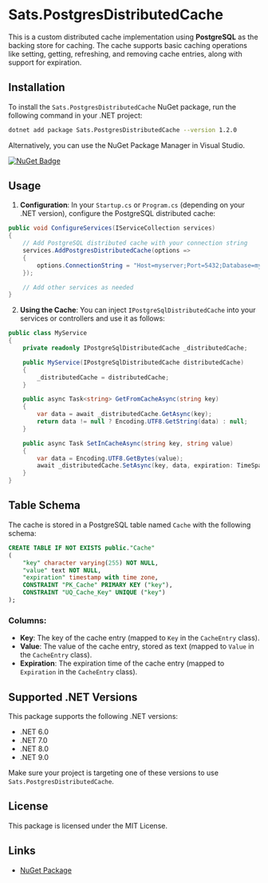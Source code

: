 # Sats.PostgresDistributedCache

This is a custom distributed cache implementation using **PostgreSQL** as the backing store for caching. The cache supports basic caching operations like setting, getting, refreshing, and removing cache entries, along with support for expiration.

## Installation

To install the `Sats.PostgresDistributedCache` NuGet package, run the following command in your .NET project:

```bash
dotnet add package Sats.PostgresDistributedCache --version 1.2.0
```

Alternatively, you can use the NuGet Package Manager in Visual Studio.

[![NuGet Badge](https://img.shields.io/nuget/v/Sats.PostgresDistributedCache.svg)](https://www.nuget.org/packages/Sats.PostgresDistributedCache/)

## Usage

1. **Configuration**: In your `Startup.cs` or `Program.cs` (depending on your .NET version), configure the PostgreSQL distributed cache:

```csharp
public void ConfigureServices(IServiceCollection services)
{
    // Add PostgreSQL distributed cache with your connection string
    services.AddPostgresDistributedCache(options =>
    {
        options.ConnectionString = "Host=myserver;Port=5432;Database=mydb;Username=myuser;Password=mypassword";
    });

    // Add other services as needed
}
```

2. **Using the Cache**: You can inject `IPostgreSqlDistributedCache` into your services or controllers and use it as follows:

```csharp
public class MyService
{
    private readonly IPostgreSqlDistributedCache _distributedCache;

    public MyService(IPostgreSqlDistributedCache distributedCache)
    {
        _distributedCache = distributedCache;
    }

    public async Task<string> GetFromCacheAsync(string key)
    {
        var data = await _distributedCache.GetAsync(key);
        return data != null ? Encoding.UTF8.GetString(data) : null;
    }

    public async Task SetInCacheAsync(string key, string value)
    {
        var data = Encoding.UTF8.GetBytes(value);
        await _distributedCache.SetAsync(key, data, expiration: TimeSpan.FromMinutes(10));
    }
}
```

## Table Schema

The cache is stored in a PostgreSQL table named `Cache` with the following schema:

```sql
CREATE TABLE IF NOT EXISTS public."Cache"
(
    "key" character varying(255) NOT NULL,
    "value" text NOT NULL,
    "expiration" timestamp with time zone,
    CONSTRAINT "PK_Cache" PRIMARY KEY ("key"),
    CONSTRAINT "UQ_Cache_Key" UNIQUE ("key")
);
```

### Columns:

- **Key**: The key of the cache entry (mapped to `Key` in the `CacheEntry` class).
- **Value**: The value of the cache entry, stored as text (mapped to `Value` in the `CacheEntry` class).
- **Expiration**: The expiration time of the cache entry (mapped to `Expiration` in the `CacheEntry` class).

## Supported .NET Versions

This package supports the following .NET versions:

- .NET 6.0
- .NET 7.0
- .NET 8.0
- .NET 9.0

Make sure your project is targeting one of these versions to use `Sats.PostgresDistributedCache`.

## License

This package is licensed under the MIT License.

## Links

- [NuGet Package](https://www.nuget.org/packages/Sats.PostgresDistributedCache/)


